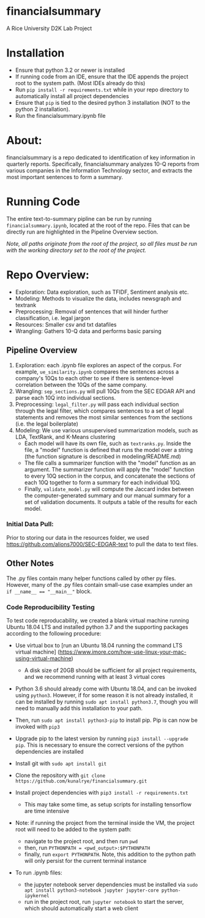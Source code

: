 # financialsummary
A Rice University D2K Lab Project

# Installation
* Ensure that python 3.2 or newer is installed
* If running code from an IDE, ensure that the IDE appends the project root to the system path. (Most IDEs already do this)
* Run `pip install -r requirements.txt` while in your repo directory to automatically install all project dependencies
 * Ensure that `pip` is tied to the desired python 3 installation (NOT to the python 2 installation). 
* Run the financialsummary.ipynb file

# About:
financialsummary is a repo dedicated to identification of key information in quarterly reports.
Specifically, financialsummary analyzes 10-Q reports from various companies in the Information Technology sector,
and extracts the most important sentences to form a summary.

# Running Code
The entire text-to-summary pipline can be run by running `financialsummary.ipynb`, located at the root of the repo. 
Files that can be directly run are highlighted in the Pipeline Overview section. 

*Note, all paths originate from the root of the project, so all files must be run with the working directory set to the root of the project.* 


# Repo Overview:
* Exploration: Data exploration, such as TFIDF, Sentiment analysis etc.
* Modeling: Methods to visualize the data, includes newsgraph and textrank
* Preprocessing: Removal of sentences that will hinder further classification, i.e. legal jargon
* Resources: Smaller csv and txt datafiles
* Wrangling: Gathers 10-Q data and performs basic parsing

## Pipeline Overview
1) Exploration: each .ipynb file explores an aspect of the corpus. For example, `ue_similarity.ipynb` compares the sentences across a company's 10Qs to each other to see if there is sentence-level correlation between the 10Qs of the same company. 
2) Wrangling: `sep_sections.py` will pull 10Qs from the SEC EDGAR API and parse each 10Q into individual sections. 
3) Preprocessing: `legal_filter.py` will pass each individual section through the legal filter, which compares sentences to a set of legal statements and removes the most similar sentences from the sections (i.e. the legal boilerplate)
4) Modeling: We use various unsupervised summarization models, such as LDA, TextRank, and K-Means clustering 
   * Each model will have its own file, such as `textranks.py`. Inside the file, a "model" function is defined that runs the model over a string (the function signature is described in modeling/README.md)
   * The file calls a summarizer function with the "model" function as an argument. The summarizer function will apply the "model" function to every 10Q section in the corpus, and concatenate the sections of each 10Q together to form a summary for each individual 10Q. 
   * Finally, `validate_model.py` will compute the Jaccard index between the computer-generated summary and our manual summary for a set of validation documents. It outputs a table of the results for each model. 


### Initial Data Pull:
Prior to storing our data in the resources folder, we used https://github.com/alions7000/SEC-EDGAR-text to pull the data to text files.


## Other Notes 
The .py files contain many helper functions called by other py files. However, many of the .py
files contain small-use case examples under an `if __name__ == "__main__"` block. 

### Code Reproducibility Testing
To test code reproducability, we created a blank virtual machine running Ubuntu 18.04 LTS and installed python 3.7 and the supporting packages according to the following procedure: 
* Use virtual box to [run an Ubuntu 18.04 running the command  LTS virtual machine] (https://www.imore.com/how-use-linux-your-mac-using-virtual-machine)
    * A disk size of 20GB should be sufficient for all project requirements, and we recommend running with at least 3 virtual cores
* Python 3.6 should already come with Ubuntu 18.04, and can be invoked using `python3`. However, if for some reason it is not already installed, it can be installed by running `sudo apt install python3.7`, though you will need to manually add this installation to your path. 
* Then, run `sudo apt install python3-pip` to install pip. Pip is can now be invoked with `pip3`
* Upgrade pip to the latest version by running `pip3 install --upgrade pip`. This is necessary to ensure the correct versions of the python dependencies are installed
* Install git with `sudo apt install git`
* Clone the repository with `git clone https://github.com/kunalrye/financialsummary.git`
* Install project dependencies with `pip3 install -r requirements.txt`
    * This may take some time, as setup scripts for installing tensorflow are time intensive
* Note: if running the project from the terminal inside the VM, the project root will need to be added to the system path: 
    * navigate to the project root, and then run `pwd`
    * then, run `PYTHONPATH = <pwd_output>:$PYTHONPATH`
    * finally, run `export PYTHONPATH`. Note, this addition to the python path will only persist for the current terminal instance 
    
    
* To run .ipynb files:
    * the jupyter notebook server dependencies must be installed via `sudo apt install python3-notebook jupyter jupyter-core python-ipykernel`
    * run in the project root, run `jupyter notebook` to start the server, which should automatically start a web client






  





 
